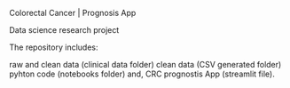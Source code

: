 Colorectal Cancer | Prognosis App

Data science research project

The repository includes:

raw and clean data (clinical data folder)
clean data (CSV generated folder)
pyhton code (notebooks folder) and,
CRC prognostis App (streamlit file).
